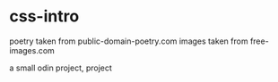 # css-intro
poetry taken from public-domain-poetry.com
images taken from free-images.com

a small odin project, project